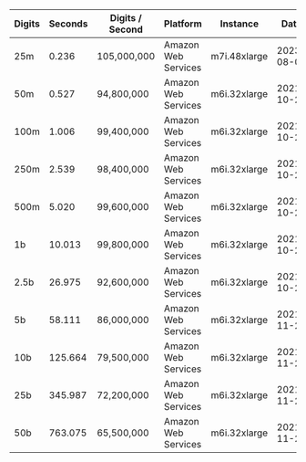 | Digits | Seconds | Digits / Second | Platform | Instance | Date | Files |
| ------ | ------- | --------------- | -------- | -------- | ---- | ----- |
| 25m | 0.236 | 105,000,000 | Amazon Web Services | m7i.48xlarge | 2023-08-06 | [cfg](../Amazon%20Web%20Services/m7i.48xlarge/Sqrt%28Pi%29%20%5BSimple%5D/Sqrt%28Pi%29%20-%2020230806-122000.cfg) [out](../Amazon%20Web%20Services/m7i.48xlarge/Sqrt%28Pi%29%20%5BSimple%5D/Sqrt%28Pi%29%20-%2020230806-122000.out) [txt](../Amazon%20Web%20Services/m7i.48xlarge/Sqrt%28Pi%29%20%5BSimple%5D/Sqrt%28Pi%29%20-%2020230806-122000.txt) |
| 50m | 0.527 | 94,800,000 | Amazon Web Services | m6i.32xlarge | 2021-10-29 | [cfg](../Amazon%20Web%20Services/m6i.32xlarge/Sqrt%28Pi%29%20%5BSimple%5D/Sqrt%28Pi%29%20-%2020211029-160720.cfg) [out](../Amazon%20Web%20Services/m6i.32xlarge/Sqrt%28Pi%29%20%5BSimple%5D/Sqrt%28Pi%29%20-%2020211029-160720.out) [txt](../Amazon%20Web%20Services/m6i.32xlarge/Sqrt%28Pi%29%20%5BSimple%5D/Sqrt%28Pi%29%20-%2020211029-160720.txt) |
| 100m | 1.006 | 99,400,000 | Amazon Web Services | m6i.32xlarge | 2021-10-29 | [cfg](../Amazon%20Web%20Services/m6i.32xlarge/Sqrt%28Pi%29%20%5BSimple%5D/Sqrt%28Pi%29%20-%2020211029-160723.cfg) [out](../Amazon%20Web%20Services/m6i.32xlarge/Sqrt%28Pi%29%20%5BSimple%5D/Sqrt%28Pi%29%20-%2020211029-160723.out) [txt](../Amazon%20Web%20Services/m6i.32xlarge/Sqrt%28Pi%29%20%5BSimple%5D/Sqrt%28Pi%29%20-%2020211029-160723.txt) |
| 250m | 2.539 | 98,400,000 | Amazon Web Services | m6i.32xlarge | 2021-10-29 | [cfg](../Amazon%20Web%20Services/m6i.32xlarge/Sqrt%28Pi%29%20%5BSimple%5D/Sqrt%28Pi%29%20-%2020211029-160734.cfg) [out](../Amazon%20Web%20Services/m6i.32xlarge/Sqrt%28Pi%29%20%5BSimple%5D/Sqrt%28Pi%29%20-%2020211029-160734.out) [txt](../Amazon%20Web%20Services/m6i.32xlarge/Sqrt%28Pi%29%20%5BSimple%5D/Sqrt%28Pi%29%20-%2020211029-160734.txt) |
| 500m | 5.020 | 99,600,000 | Amazon Web Services | m6i.32xlarge | 2021-10-29 | [cfg](../Amazon%20Web%20Services/m6i.32xlarge/Sqrt%28Pi%29%20%5BSimple%5D/Sqrt%28Pi%29%20-%2020211029-172022.cfg) [out](../Amazon%20Web%20Services/m6i.32xlarge/Sqrt%28Pi%29%20%5BSimple%5D/Sqrt%28Pi%29%20-%2020211029-172022.out) [txt](../Amazon%20Web%20Services/m6i.32xlarge/Sqrt%28Pi%29%20%5BSimple%5D/Sqrt%28Pi%29%20-%2020211029-172022.txt) |
| 1b | 10.013 | 99,800,000 | Amazon Web Services | m6i.32xlarge | 2021-10-29 | [cfg](../Amazon%20Web%20Services/m6i.32xlarge/Sqrt%28Pi%29%20%5BSimple%5D/Sqrt%28Pi%29%20-%2020211029-172036.cfg) [out](../Amazon%20Web%20Services/m6i.32xlarge/Sqrt%28Pi%29%20%5BSimple%5D/Sqrt%28Pi%29%20-%2020211029-172036.out) [txt](../Amazon%20Web%20Services/m6i.32xlarge/Sqrt%28Pi%29%20%5BSimple%5D/Sqrt%28Pi%29%20-%2020211029-172036.txt) |
| 2.5b | 26.975 | 92,600,000 | Amazon Web Services | m6i.32xlarge | 2021-10-29 | [cfg](../Amazon%20Web%20Services/m6i.32xlarge/Sqrt%28Pi%29%20%5BSimple%5D/Sqrt%28Pi%29%20-%2020211029-203352.cfg) [out](../Amazon%20Web%20Services/m6i.32xlarge/Sqrt%28Pi%29%20%5BSimple%5D/Sqrt%28Pi%29%20-%2020211029-203352.out) [txt](../Amazon%20Web%20Services/m6i.32xlarge/Sqrt%28Pi%29%20%5BSimple%5D/Sqrt%28Pi%29%20-%2020211029-203352.txt) |
| 5b | 58.111 | 86,000,000 | Amazon Web Services | m6i.32xlarge | 2021-11-27 | [cfg](../Amazon%20Web%20Services/m6i.32xlarge/Sqrt%28Pi%29%20%5BSimple%5D/Sqrt%28Pi%29%20-%2020211127-195219.cfg) [out](../Amazon%20Web%20Services/m6i.32xlarge/Sqrt%28Pi%29%20%5BSimple%5D/Sqrt%28Pi%29%20-%2020211127-195219.out) [txt](../Amazon%20Web%20Services/m6i.32xlarge/Sqrt%28Pi%29%20%5BSimple%5D/Sqrt%28Pi%29%20-%2020211127-195219.txt) |
| 10b | 125.664 | 79,500,000 | Amazon Web Services | m6i.32xlarge | 2021-11-27 | [cfg](../Amazon%20Web%20Services/m6i.32xlarge/Sqrt%28Pi%29%20%5BSimple%5D/Sqrt%28Pi%29%20-%2020211127-195448.cfg) [out](../Amazon%20Web%20Services/m6i.32xlarge/Sqrt%28Pi%29%20%5BSimple%5D/Sqrt%28Pi%29%20-%2020211127-195448.out) [txt](../Amazon%20Web%20Services/m6i.32xlarge/Sqrt%28Pi%29%20%5BSimple%5D/Sqrt%28Pi%29%20-%2020211127-195448.txt) |
| 25b | 345.987 | 72,200,000 | Amazon Web Services | m6i.32xlarge | 2021-11-27 | [cfg](../Amazon%20Web%20Services/m6i.32xlarge/Sqrt%28Pi%29%20%5BSimple%5D/Sqrt%28Pi%29%20-%2020211127-200132.cfg) [out](../Amazon%20Web%20Services/m6i.32xlarge/Sqrt%28Pi%29%20%5BSimple%5D/Sqrt%28Pi%29%20-%2020211127-200132.out) [txt](../Amazon%20Web%20Services/m6i.32xlarge/Sqrt%28Pi%29%20%5BSimple%5D/Sqrt%28Pi%29%20-%2020211127-200132.txt) |
| 50b | 763.075 | 65,500,000 | Amazon Web Services | m6i.32xlarge | 2021-11-27 | [cfg](../Amazon%20Web%20Services/m6i.32xlarge/Sqrt%28Pi%29%20%5BSimple%5D/Sqrt%28Pi%29%20-%2020211127-201613.cfg) [out](../Amazon%20Web%20Services/m6i.32xlarge/Sqrt%28Pi%29%20%5BSimple%5D/Sqrt%28Pi%29%20-%2020211127-201613.out) [txt](../Amazon%20Web%20Services/m6i.32xlarge/Sqrt%28Pi%29%20%5BSimple%5D/Sqrt%28Pi%29%20-%2020211127-201613.txt) |
